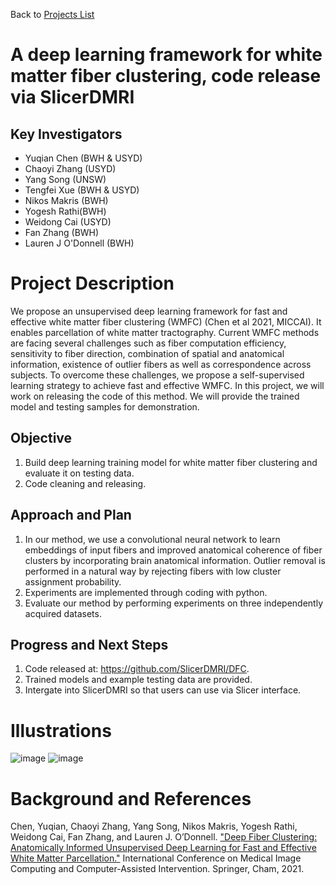 Back to [Projects List](../../README.md#ProjectsList)

# A deep learning framework for white matter fiber clustering, code release via SlicerDMRI

## Key Investigators

- Yuqian Chen (BWH & USYD)
- Chaoyi Zhang (USYD)
- Yang Song (UNSW)
- Tengfei Xue (BWH & USYD)
- Nikos Makris (BWH)
- Yogesh Rathi(BWH)
- Weidong Cai (USYD)
- Fan Zhang (BWH)
- Lauren J O'Donnell (BWH)

# Project Description

<!-- Add a short paragraph describing the project. -->
We propose an unsupervised deep learning framework for fast and effective white matter fiber clustering (WMFC) (Chen et al 2021, MICCAI). It enables parcellation of white matter tractography. Current WMFC methods are facing several challenges such as fiber computation efficiency, sensitivity to fiber direction, combination of spatial and anatomical information, existence of outlier fibers as well as correspondence across subjects. To overcome these challenges, we propose a self-supervised learning strategy to achieve fast and effective WMFC. In this project, we will work on releasing the code of this method. We will provide the trained model and testing samples for demonstration.

## Objective

<!-- Describe here WHAT you would like to achieve (what you will have as end result). -->

1. Build deep learning training model for white matter fiber clustering and evaluate it on testing data.
2. Code cleaning and releasing.

## Approach and Plan

<!-- Describe here HOW you would like to achieve the objectives stated above. -->

1. In our method, we use a convolutional neural network to learn embeddings of input fibers and improved anatomical coherence of fiber clusters by incorporating brain anatomical information. Outlier removal is performed in a natural way by rejecting fibers with low cluster assignment probability.
4. Experiments are implemented through coding with python.
5. Evaluate our method by performing experiments on three independently acquired datasets.

## Progress and Next Steps

<!-- Update this section as you make progress, describing of what you have ACTUALLY DONE. If there are specific steps that you could not complete then you can describe them here, too. -->

1. Code released at: https://github.com/SlicerDMRI/DFC.
2. Trained models and example testing data are provided.
3. Intergate into SlicerDMRI so that users can use via Slicer interface.

# Illustrations

<!-- Add pictures and links to videos that demonstrate what has been accomplished.
![Description of picture](Example2.jpg)
![Some more images](Example2.jpg)
-->
![image](https://user-images.githubusercontent.com/59594831/149714486-3e57731f-e146-42b9-8bba-687f9fb13c2d.png)
![image](https://user-images.githubusercontent.com/59594831/149785097-cb71b90c-6713-4a93-b748-c1521aeecf1d.png)

# Background and References

<!-- If you developed any software, include link to the source code repository. If possible, also add links to sample data, and to any relevant publications. -->
Chen, Yuqian, Chaoyi Zhang, Yang Song, Nikos Makris, Yogesh Rathi, Weidong Cai, Fan Zhang, and Lauren J. O’Donnell. ["Deep Fiber Clustering: Anatomically Informed Unsupervised Deep Learning for Fast and Effective White Matter Parcellation."](https://link.springer.com/chapter/10.1007/978-3-030-87234-2_47) International Conference on Medical Image Computing and Computer-Assisted Intervention. Springer, Cham, 2021.

